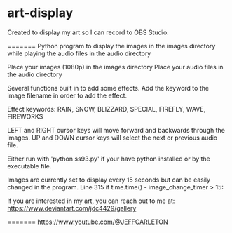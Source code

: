 # art-display

Created to display my art so I can record to OBS Studio.

=======
Python program to display the images in the images directory while playing the audio files in the audio directory

Place your images (1080p) in the images directory
Place your audio files in the audio directory

Several functions built in to add some effects. Add the keyword to the image filename in order to add the effect.

Effect keywords: RAIN, SNOW, BLIZZARD, SPECIAL, FIREFLY, WAVE, FIREWORKS

LEFT and RIGHT cursor keys will move forward and backwards through the images.
UP and DOWN cursor keys will select the next or previous audio file.

Either run with 'python ss93.py' if your have python installed or by the executable file.

Images are currently set to display every 15 seconds but can be easily changed in the program. Line 315    if time.time() - image_change_timer > 15:

If you are interested in my art, you can reach out to me at: https://www.deviantart.com/jdc4429/gallery

=======
https://www.youtube.com/@JEFFCARLETON

